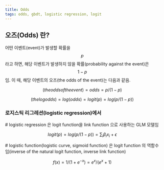 ```yaml
---
title: Odds
tags: odds, gbdt, logistic regression, logit
---
```



## 오즈(Odds) 란?
어떤 이벤트(event)가 발생할 확률을 $$p$$라고 하면, 해당 이벤트가 발생하지 않을 확률(probability against the event)은 $$1-p$$임. 이 때, 해당 이벤트의 오즈(the odds of the event)는 다음과 같음. 

$$ (the odds of the event) = odds = p/(1-p)$$

$$ (the log odds) = log(odds) = logit(p) = log(p/(1-p))$$


### 로지스틱 리그레션(logistic regression)에서
\# logistic regression 은 logit function을 link function 으로 사용하는 GLM 모델임 

$$logit(p) = log(p/(1-p)) = \sum_{i} \beta_{i} x_{i} + \epsilon$$

\# logistic function(logistic curve, sigmoid function) 은 logit function 의 역함수임(inverse of the natural logit function, inverse link function)

$$f(x) = 1/(1+e^{-x}) = e^{x} / (e^{x} + 1)$$

